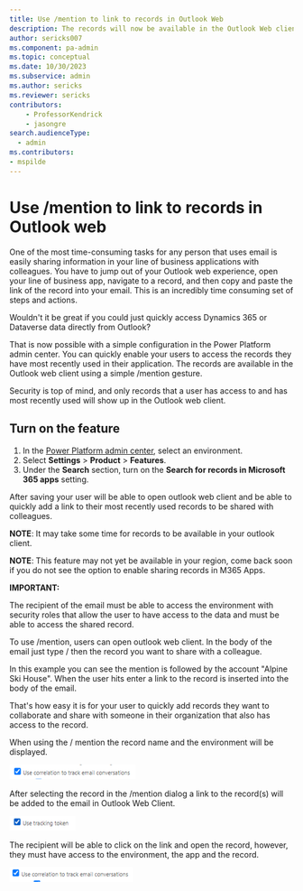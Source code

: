 ```yaml
---
title: Use /mention to link to records in Outlook Web 
description: The records will now be available in the Outlook Web client using a simple /mention gesture. 
author: sericks007
ms.component: pa-admin
ms.topic: conceptual
ms.date: 10/30/2023
ms.subservice: admin
ms.author: sericks
ms.reviewer: sericks
contributors:
    - ProfessorKendrick
    - jasongre
search.audienceType: 
  - admin
ms.contributors:
- mspilde
---
```


# Use /mention to link to records in Outlook web 

One of the most time-consuming tasks for any person that uses email is easily sharing information in your line of business applications with colleagues. You have to jump out of your Outlook web experience, open your line of business app, navigate to a record, and then copy and paste the link of the record into your email. This is an incredibly time consuming set of steps and actions. 

Wouldn't it be great if you could just quickly access Dynamics 365 or Dataverse data directly from Outlook?

That is now possible with a simple configuration in the Power Platform admin center. You can quickly enable your users to access the records they have most recently used in their application. The records are available in the Outlook web client using a simple /mention gesture.

Security is top of mind, and only records that a user has access to and has most recently used will show up in the Outlook web client.

## Turn on the feature

1. In the [Power Platform admin center](https://admin.powerplatform.microsoft.com), select an environment.
2. Select **Settings** > **Product** > **Features**.
3. Under the **Search** section, turn on the **Search for records in Microsoft 365 apps** setting.



After saving your user will be able to open outlook web client and be able to quickly add a link to their most recently used records to be shared with colleagues.

**NOTE**: It may take some time for records to be available in your outlook client.

**NOTE**: This feature may not yet be available in your region, come back soon if you do not see the option to enable sharing records in M365 Apps.

**IMPORTANT:**

The recipient of the email must be able to access the environment with security roles that allow the user to have access to the data and must be able to access the shared record.

To use /mention, users can open outlook web client. In the body of the email just type / then the record you want to share with a colleague.

In this example you can see the mention is followed by the account "Alpine Ski House". When the user hits enter a link to the record is inserted into the body of the email.

That's how easy it is for your user to quickly add records they want to collaborate and share with someone in their organization that also has access to the record.

When using the / mention the record name and the environment will be displayed.

![A screenshot of a computer Description automatically generated](media/image2.png)

After selecting the record in the /mention dialog a link to the record(s) will be added to the email in Outlook Web Client.

![A screenshot of a computer Description automatically generated](media/image3.png)

The recipient will be able to click on the link and open the record, however, they must have access to the environment, the app and the record.

![A screenshot of a computer Description automatically generated](media/image4.png)
